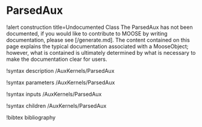 <!-- MOOSE Documentation Stub: Remove this when content is added. -->

# ParsedAux

!alert construction title=Undocumented Class
The ParsedAux has not been documented, if you would like to contribute to MOOSE by
writing documentation, please see [/generate.md]. The content contained on this page explains
the typical documentation associated with a MooseObject; however, what is contained is ultimately
determined by what is necessary to make the documentation clear for users.

!syntax description /AuxKernels/ParsedAux

!syntax parameters /AuxKernels/ParsedAux

!syntax inputs /AuxKernels/ParsedAux

!syntax children /AuxKernels/ParsedAux

!bibtex bibliography
